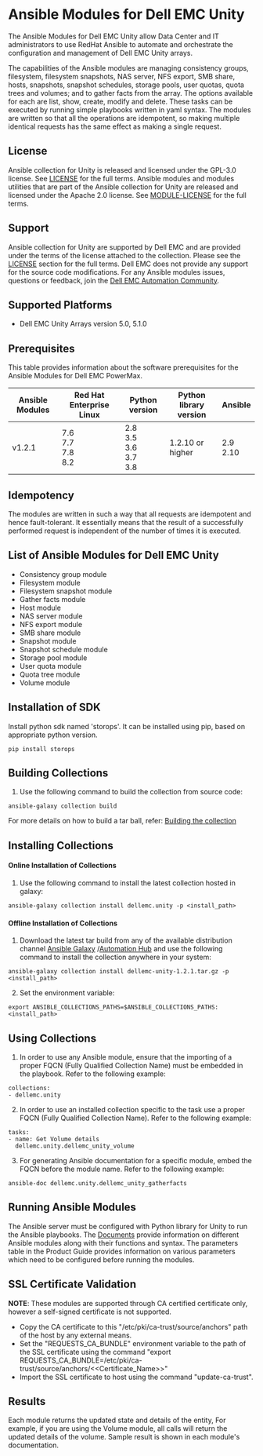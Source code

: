 # Ansible Modules for Dell EMC Unity

The Ansible Modules for Dell EMC Unity allow Data Center and IT administrators to use RedHat Ansible to automate and orchestrate the configuration and management of Dell EMC Unity arrays.

The capabilities of the Ansible modules are managing consistency groups, filesystem, filesystem snapshots, NAS server, NFS export, SMB share, hosts, snapshots, snapshot schedules, storage pools, user quotas, quota trees and volumes; and to gather facts from the array. The options available for each are list, show, create, modify and delete. These tasks can be executed by running simple playbooks written in yaml syntax. The modules are written so that all the operations are idempotent, so making multiple identical requests has the same effect as making a single request.

## License
Ansible collection for Unity is released and licensed under the GPL-3.0 license. See [LICENSE](LICENSE) for the full terms. Ansible modules and modules utilities that are part of the Ansible collection for Unity are released and licensed under the Apache 2.0 license. See [MODULE-LICENSE](MODULE-LICENSE) for the full terms.

## Support
Ansible collection for Unity are supported by Dell EMC and are provided under the terms of the license attached to the collection. Please see the [LICENSE](#license) section for the full terms. Dell EMC does not provide any support for the source code modifications. For any Ansible modules issues, questions or feedback, join the [Dell EMC Automation Community](https://www.dell.com/community/Automation/bd-p/Automation).

## Supported Platforms
  * Dell EMC Unity Arrays version 5.0, 5.1.0

## Prerequisites
This table provides information about the software prerequisites for the Ansible Modules for Dell EMC PowerMax.

| **Ansible Modules** | **Red Hat Enterprise Linux** | **Python version** | **Python library version** | **Ansible** |
|---------------------|------------------------------|--------------------|----------------------------|-------------|
| v1.2.1 |	7.6 <br> 7.7 <br> 7.8 <br> 8.2 | 2.8 <br> 3.5 <br> 3.6 <br> 3.7 <br> 3.8 | 1.2.10 or higher| 2.9 <br> 2.10 | 

## Idempotency
The modules are written in such a way that all requests are idempotent and hence fault-tolerant. It essentially means that the result of a successfully performed request is independent of the number of times it is executed.

## List of Ansible Modules for Dell EMC Unity
  * Consistency group module
  * Filesystem module
  * Filesystem snapshot module
  * Gather facts module
  * Host module
  * NAS server module
  * NFS export module
  * SMB share module
  * Snapshot module
  * Snapshot schedule module
  * Storage pool module
  * User quota module
  * Quota tree module  
  * Volume module

## Installation of SDK
Install python sdk named 'storops'. It can be installed using pip, based on appropriate python version.

    pip install storops

## Building Collections
  1. Use the following command to build the collection from source code:
    
    ansible-galaxy collection build

   For more details on how to build a tar ball, refer: [Building the collection](https://docs.ansible.com/ansible/latest/dev_guide/developing_collections_distributing.html#building-your-collection-tarball)

## Installing Collections
#### Online Installation of Collections 
  1. Use the following command to install the latest collection hosted in galaxy:

	ansible-galaxy collection install dellemc.unity -p <install_path>

#### Offline Installation of Collections
  1. Download the latest tar build from any of the available distribution channel [Ansible Galaxy](https://galaxy.ansible.com/dellemc/unity) /[Automation Hub](https://console.redhat.com/ansible/automation-hub/repo/published/dellemc/unity) and use the following command to install the collection anywhere in your system:

	ansible-galaxy collection install dellemc-unity-1.2.1.tar.gz -p <install_path>

  2. Set the environment variable:

	export ANSIBLE_COLLECTIONS_PATHS=$ANSIBLE_COLLECTIONS_PATHS:<install_path>

 
## Using Collections

  1. In order to use any Ansible module, ensure that the importing of a proper FQCN (Fully Qualified Collection Name) must be embedded in the playbook. Refer to the following example:

	collections:
	- dellemc.unity

  2. In order to use an installed collection specific to the task use a proper FQCN (Fully Qualified Collection Name). Refer to the following example:

	tasks:
    - name: Get Volume details
	  dellemc.unity.dellemc_unity_volume

  3. For generating Ansible documentation for a specific module, embed the FQCN  before the module name. Refer to the following example:

	ansible-doc dellemc.unity.dellemc_unity_gatherfacts

## Running Ansible Modules
The Ansible server must be configured with Python library for Unity to run the Ansible playbooks. The [Documents]( https://github.com/dell/ansible-unity/tree/1.2.1/docs ) provide information on different Ansible modules along with their functions and syntax. The parameters table in the Product Guide provides information on various parameters which need to be configured before running the modules.

## SSL Certificate Validation

**NOTE**: These modules are supported through CA certified certificate only, however a self-signed certificate is not supported.

  * Copy the CA certificate to this "/etc/pki/ca-trust/source/anchors" path of the host by any external means.
  * Set the "REQUESTS_CA_BUNDLE" environment variable to the path of the SSL certificate using the command "export REQUESTS_CA_BUNDLE=/etc/pki/ca-trust/source/anchors/<<Certificate_Name>>"
  * Import the SSL certificate to host using the command "update-ca-trust".

## Results
Each module returns the updated state and details of the entity, For example, if you are using the Volume module, all calls will return the updated details of the volume. Sample result is shown in each module's documentation.